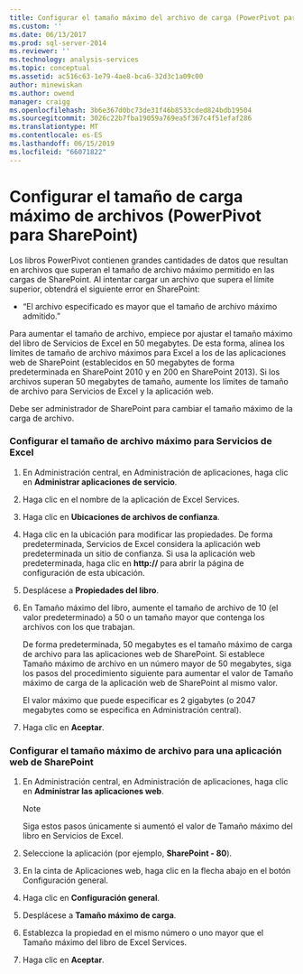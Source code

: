 ```yaml
---
title: Configurar el tamaño máximo del archivo de carga (PowerPivot para SharePoint) | Microsoft Docs
ms.custom: ''
ms.date: 06/13/2017
ms.prod: sql-server-2014
ms.reviewer: ''
ms.technology: analysis-services
ms.topic: conceptual
ms.assetid: ac516c63-1e79-4ae8-bca6-32d3c1a09c00
author: minewiskan
ms.author: owend
manager: craigg
ms.openlocfilehash: 3b6e367d0bc73de31f46b8533cded824bdb19504
ms.sourcegitcommit: 3026c22b7fba19059a769ea5f367c4f51efaf286
ms.translationtype: MT
ms.contentlocale: es-ES
ms.lasthandoff: 06/15/2019
ms.locfileid: "66071822"
---
```

# <a name="configure-maximum-file-upload-size-powerpivot-for-sharepoint"></a>Configurar el tamaño de carga máximo de archivos (PowerPivot para SharePoint)
  Los libros PowerPivot contienen grandes cantidades de datos que resultan en archivos que superan el tamaño de archivo máximo permitido en las cargas de SharePoint. Al intentar cargar un archivo que supera el límite superior, obtendrá el siguiente error en SharePoint:  
  
-   “El archivo especificado es mayor que el tamaño de archivo máximo admitido.”  
  
 Para aumentar el tamaño de archivo, empiece por ajustar el tamaño máximo del libro de Servicios de Excel en 50 megabytes. De esta forma, alinea los límites de tamaño de archivo máximos para Excel a los de las aplicaciones web de SharePoint (establecidos en 50 megabytes de forma predeterminada en SharePoint 2010 y en 200 en SharePoint 2013). Si los archivos superan 50 megabytes de tamaño, aumente los límites de tamaño de archivo para Servicios de Excel y la aplicación web.  
  
 Debe ser administrador de SharePoint para cambiar el tamaño máximo de la carga de archivo.  
  
### <a name="configure-maximum-file-size-for-excel-services"></a>Configurar el tamaño de archivo máximo para Servicios de Excel  
  
1.  En Administración central, en Administración de aplicaciones, haga clic en **Administrar aplicaciones de servicio**.  
  
2.  Haga clic en el nombre de la aplicación de Excel Services.  
  
3.  Haga clic en **Ubicaciones de archivos de confianza**.  
  
4.  Haga clic en la ubicación para modificar las propiedades. De forma predeterminada, Servicios de Excel considera la aplicación web predeterminada un sitio de confianza. Si usa la aplicación web predeterminada, haga clic en **http://** para abrir la página de configuración de esta ubicación.  
  
5.  Desplácese a **Propiedades del libro**.  
  
6.  En Tamaño máximo del libro, aumente el tamaño de archivo de 10 (el valor predeterminado) a 50 o un tamaño mayor que contenga los archivos con los que trabajan.  
  
     De forma predeterminada, 50 megabytes es el tamaño máximo de carga de archivo para las aplicaciones web de SharePoint. Si establece Tamaño máximo de archivo en un número mayor de 50 megabytes, siga los pasos del procedimiento siguiente para aumentar el valor de Tamaño máximo de carga de la aplicación web de SharePoint al mismo valor.  
  
     El valor máximo que puede especificar es 2 gigabytes (o 2047 megabytes como se especifica en Administración central).  
  
7.  Haga clic en **Aceptar**.  
  
### <a name="configure-maximum-file-size-for-a-sharepoint-web-application"></a>Configurar el tamaño máximo de archivo para una aplicación web de SharePoint  
  
1.  En Administración central, en Administración de aplicaciones, haga clic en **Administrar las aplicaciones web**.  
  
    > [!NOTE]  
    >  Siga estos pasos únicamente si aumentó el valor de Tamaño máximo del libro en Servicios de Excel.  
  
2.  Seleccione la aplicación (por ejemplo, **SharePoint - 80**).  
  
3.  En la cinta de Aplicaciones web, haga clic en la flecha abajo en el botón Configuración general.  
  
4.  Haga clic en **Configuración general**.  
  
5.  Desplácese a **Tamaño máximo de carga**.  
  
6.  Establezca la propiedad en el mismo número o uno mayor que el Tamaño máximo del libro de Excel Services.  
  
7.  Haga clic en **Aceptar**.  
  
  
